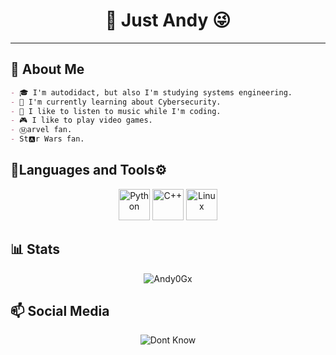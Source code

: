 <div align= "center">
    <h1>👋 Just Andy 😜</h1>
</div>

---

## 📖 About Me
```md
- 🎓 I'm autodidact, but also I'm studying systems engineering.
- 🌱 I'm currently learning about Cybersecurity.
- 🎵 I like to listen to music while I'm coding.
- 🎮 I like to play video games.
- Ⓜ️arvel fan.
- St🅰️r Wars fan.
``` 

## 🦠Languages and Tools⚙️

<div align="center">
    <img src="https://cdn.jsdelivr.net/gh/devicons/devicon/icons/python/python-original.svg" alt="Python" width = 50 title= "Python"/>
    <img src="https://cdn.jsdelivr.net/gh/devicons/devicon/icons/cplusplus/cplusplus-original.svg" alt="C++" width = 50 title= "C++"/>          
    <img src="https://cdn.jsdelivr.net/gh/devicons/devicon/icons/linux/linux-original.svg" alt="Linux" width = 50 title= "Linux" />
</div>

## 📊 Stats

<div align="center">
    <img src="https://github-readme-stats.vercel.app/api?username=Andy0Gx&show_icons=true&theme=dark" alt="Andy0Gx" title="Are u a Stalker?"/>
</div>

## 📫 Social Media

<div align= "center">
    <img src="https://th.bing.com/th/id/R.26ee321a98833d8070e8042527359de1?rik=fBOzIFgQpIxJ2Q&pid=ImgRaw&r=0" alt="Dont Know" title="Where Is My Social Media!"/>
</div>
